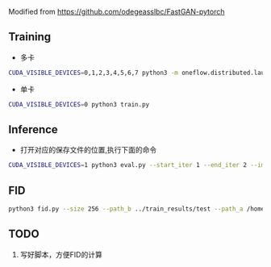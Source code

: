 
Modified from https://github.com/odegeasslbc/FastGAN-pytorch

## Training
- 多卡
```bash
CUDA_VISIBLE_DEVICES=0,1,2,3,4,5,6,7 python3 -m oneflow.distributed.launch --nproc_per_node 8 --master_port 12345 train.py
```

- 单卡
```bash
CUDA_VISIBLE_DEVICES=0 python3 train.py
```

## Inference
- 打开对应的保存文件的位置,执行下面的命令
```bash
CUDA_VISIBLE_DEVICES=1 python3 eval.py --start_iter 1 --end_iter 2 --im_size 256 --n_sample 100 --artifacts /home/shikaijie/models/Vision/gan/fastgan/train_results/test 
```

## FID
```bash
python3 fid.py --size 256 --path_b ../train_results/test --path_a /home/shikaijie/models/Vision/gan/fastgan/100-shot-panda --iter 1 --end 5
```

## TODO
1. 写好脚本，方便FID的计算
